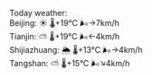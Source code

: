 Today weather:  
Beijing: ☀️   🌡️+19°C 🌬️→7km/h  
Tianjin: ⛅️  🌡️+19°C 🌬️←4km/h  
Shijiazhuang: 🌦   🌡️+13°C 🌬️→4km/h  
Tangshan: ⛅️  🌡️+15°C 🌬️↘4km/h  
